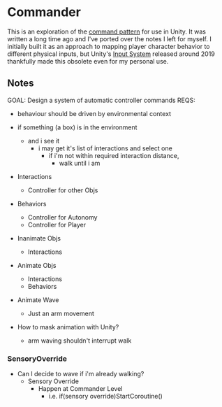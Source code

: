 # Commander

This is an exploration of the [command pattern](https://refactoring.guru/design-patterns/command) for use in Unity. It was written a long time ago and I've ported over the notes I left for myself. I initially built it as an approach to mapping player character behavior to different physical inputs, but Unity's [Input System](https://unity.com/features/input-system) released around 2019 thankfully made this obsolete even for my personal use.

## Notes

GOAL: Design a system of automatic controller commands
REQS:

- behaviour should be driven by environmental context
- if something (a box) is in the environment
  - and i see it
    - i may get it's list of interactions and select one
      - if i'm not within required interaction distance,
        - walk until i am
- Interactions
  - Controller for other Objs
- Behaviors

  - Controller for Autonomy
  - Controller for Player

- Inanimate Objs
  - Interactions
- Animate Objs

  - Interactions
  - Behaviors

- Animate Wave
  - Just an arm movement
- How to mask animation with Unity?
  - arm waving shouldn't interrupt walk

### SensoryOverride

- Can I decide to wave if i'm already walking?
  - Sensory Override
    - Happen at Commander Level
      - i.e. if(sensory override)StartCoroutine()
